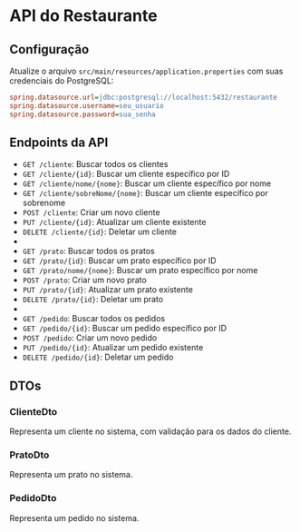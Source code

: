 # API do Restaurante

## Configuração


Atualize o arquivo `src/main/resources/application.properties` com suas credenciais do PostgreSQL:

```ini
spring.datasource.url=jdbc:postgresql://localhost:5432/restaurante
spring.datasource.username=seu_usuario
spring.datasource.password=sua_senha
```
## Endpoints da API


- `GET /cliente`: Buscar todos os clientes
- `GET /cliente/{id}`: Buscar um cliente específico por ID
- `GET /cliente/nome/{nome}`: Buscar um cliente específico por nome
- `GET /cliente/sobreNome/{nome}`: Buscar um cliente específico por sobrenome
- `POST /cliente`: Criar um novo cliente
- `PUT /cliente/{id}`: Atualizar um cliente existente
- `DELETE /cliente/{id}`: Deletar um cliente
-
- `GET /prato`: Buscar todos os pratos
- `GET /prato/{id}`: Buscar um prato específico por ID
- `GET /prato/nome/{nome}`: Buscar um prato específico por nome
- `POST /prato`: Criar um novo prato
- `PUT /prato/{id}`: Atualizar um prato existente
- `DELETE /prato/{id}`: Deletar um prato
- 
- `GET /pedido`: Buscar todos os pedidos
- `GET /pedido/{id}`: Buscar um pedido específico por ID
- `POST /pedido`: Criar um novo pedido
- `PUT /pedido/{id}`: Atualizar um pedido existente
- `DELETE /pedido/{id}`: Deletar um pedido

## DTOs

### ClienteDto

Representa um cliente no sistema, com validação para os dados do cliente.

### PratoDto

Representa um prato no sistema.

### PedidoDto

Representa um pedido no sistema.

